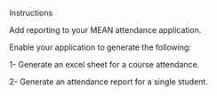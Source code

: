 Instructions

Add reporting to your MEAN attendance application.

Enable your application to generate the following:

1- Generate an excel sheet for a course attendance.

2- Generate an attendance report for a single student.